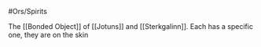 #Ors/Spirits 

The [[Bonded Object]] of [[Jotuns]] and [[Sterkgalinn]]. Each has a specific one, they are on the skin